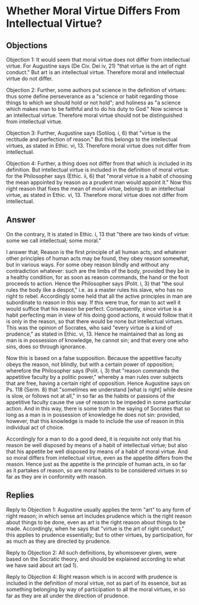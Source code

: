 # Whether Moral Virtue Differs From Intellectual Virtue?

## Objections

Objection 1: It would seem that moral virtue does not differ from intellectual virtue. For Augustine says (De Civ. Dei iv, 21) "that virtue is the art of right conduct." But art is an intellectual virtue. Therefore moral and intellectual virtue do not differ.

Objection 2: Further, some authors put science in the definition of virtues: thus some define perseverance as a "science or habit regarding those things to which we should hold or not hold"; and holiness as "a science which makes man to be faithful and to do his duty to God." Now science is an intellectual virtue. Therefore moral virtue should not be distinguished from intellectual virtue.

Objection 3: Further, Augustine says (Soliloq. i, 6) that "virtue is the rectitude and perfection of reason." But this belongs to the intellectual virtues, as stated in Ethic. vi, 13. Therefore moral virtue does not differ from intellectual.

Objection 4: Further, a thing does not differ from that which is included in its definition. But intellectual virtue is included in the definition of moral virtue: for the Philosopher says (Ethic. ii, 6) that "moral virtue is a habit of choosing the mean appointed by reason as a prudent man would appoint it." Now this right reason that fixes the mean of moral virtue, belongs to an intellectual virtue, as stated in Ethic. vi, 13. Therefore moral virtue does not differ from intellectual.

## Answer

On the contrary, It is stated in Ethic. i, 13 that "there are two kinds of virtue: some we call intellectual; some moral."

I answer that, Reason is the first principle of all human acts; and whatever other principles of human acts may be found, they obey reason somewhat, but in various ways. For some obey reason blindly and without any contradiction whatever: such are the limbs of the body, provided they be in a healthy condition, for as soon as reason commands, the hand or the foot proceeds to action. Hence the Philosopher says (Polit. i, 3) that "the soul rules the body like a despot," i.e. as a master rules his slave, who has no right to rebel. Accordingly some held that all the active principles in man are subordinate to reason in this way. If this were true, for man to act well it would suffice that his reason be perfect. Consequently, since virtue is a habit perfecting man in view of his doing good actions, it would follow that it is only in the reason, so that there would be none but intellectual virtues. This was the opinion of Socrates, who said "every virtue is a kind of prudence," as stated in Ethic. vi, 13. Hence he maintained that as long as man is in possession of knowledge, he cannot sin; and that every one who sins, does so through ignorance.

Now this is based on a false supposition. Because the appetitive faculty obeys the reason, not blindly, but with a certain power of opposition; wherefore the Philosopher says (Polit. i, 3) that "reason commands the appetitive faculty by a politic power," whereby a man rules over subjects that are free, having a certain right of opposition. Hence Augustine says on Ps. 118 (Serm. 8) that "sometimes we understand [what is right] while desire is slow, or follows not at all," in so far as the habits or passions of the appetitive faculty cause the use of reason to be impeded in some particular action. And in this way, there is some truth in the saying of Socrates that so long as a man is in possession of knowledge he does not sin: provided, however, that this knowledge is made to include the use of reason in this individual act of choice.

Accordingly for a man to do a good deed, it is requisite not only that his reason be well disposed by means of a habit of intellectual virtue; but also that his appetite be well disposed by means of a habit of moral virtue. And so moral differs from intellectual virtue, even as the appetite differs from the reason. Hence just as the appetite is the principle of human acts, in so far as it partakes of reason, so are moral habits to be considered virtues in so far as they are in conformity with reason.

## Replies

Reply to Objection 1: Augustine usually applies the term "art" to any form of right reason; in which sense art includes prudence which is the right reason about things to be done, even as art is the right reason about things to be made. Accordingly, when he says that "virtue is the art of right conduct," this applies to prudence essentially; but to other virtues, by participation, for as much as they are directed by prudence.

Reply to Objection 2: All such definitions, by whomsoever given, were based on the Socratic theory, and should be explained according to what we have said about art (ad 1).

Reply to Objection 4: Right reason which is in accord with prudence is included in the definition of moral virtue, not as part of its essence, but as something belonging by way of participation to all the moral virtues, in so far as they are all under the direction of prudence.
